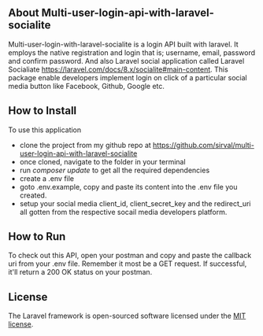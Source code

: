 ## About Multi-user-login-api-with-laravel-socialite

Multi-user-login-with-laravel-socialite is a login API built with laravel. It employs the native registration and login that is; username, email, password and confirm password. And also Laravel social application called Laravel Socialiate https://laravel.com/docs/8.x/socialite#main-content. This package enable developers implement login on click of a particular social media button like Facebook, Github, Google etc.

## How to Install 

To use this application
- clone the project from my github repo at https://github.com/sirval/multi-user-login-api-with-laravel-socialite
- once cloned, navigate to the folder in your terminal
- run *composer update* to get all the required dependencies
- create a .env file
- goto .env.example, copy and paste its content into the .env file you created.
- setup your social media client_id, client_secret_key and the redirect_uri all gotten from the         respective socail media developers platform.


## How to Run

To check out this API, open your postman and copy and paste the callback uri from your .env file. Remember it most be a GET request. If successful, it'll return a 200 OK status on your postman.

## License

The Laravel framework is open-sourced software licensed under the [MIT license](https://opensource.org/licenses/MIT).
